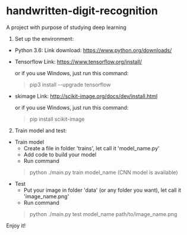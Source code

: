 # handwritten-digit-recognition
A project with purpose of studying deep learning

1. Set up the environment:
- Python 3.6:
  Link download: https://www.python.org/downloads/
- Tensorflow
  Link: https://www.tensorflow.org/install/
  
  or if you use Windows, just run this command:
  > pip3 install --upgrade tensorflow
  
- skimage
  Link: http://scikit-image.org/docs/dev/install.html
  
  or if you use Windows, just run this command:
  > pip install scikit-image
  
2. Train model and test:
- Train model
  + Create a file in folder 'trains', let call it 'model_name.py'
  + Add code to build your model
  + Run command
  > python ./main.py train model_name
  (CNN model is available)
- Test
  + Put your image in folder 'data' (or any folder you want), let call it 'image_name.png'
  + Run command
  > python ./main.py test model_name path/to/image_name.png
  
Enjoy it!
